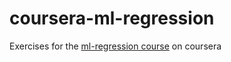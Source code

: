 # coursera-ml-regression
Exercises for the [ml-regression course](https://www.coursera.org/learn/ml-regression) on coursera
